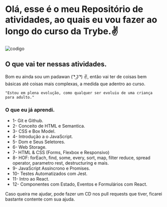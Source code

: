 
# Olá, esse é o meu Repositório de atividades, ao quais eu vou fazer ao longo do curso da Trybe.✌

![codigo](https://d11wkw82a69pyn.cloudfront.net/siteassets/images/r20/r20_21_05_2019_1440x450_low.jpg)

## O que vai ter nessas atividades.

Bom eu ainda sou um padawan ( ͡❛ ͜ʖ ͡❛) ✌, então vai ter de coisas bem básicas até coisas mais complexas, a medida que adentro ao curso.

`"Estou em plena evolução, como qualquer ser evoluiu de uma criança para adulto."`

### O que eu já aprendi.

- 1- Git e Github.
- 2- Conceito de HTML e Semantica.
- 3- CSS e Box Model.
- 4- Introdução a o JavaScript.
- 5- Dom e Seus Seletores.
- 6- Web Storage.
- 7- HTML & CSS (Forms, Flexbox e Responsivo)
- 8- HOF:  forEach, find, some, every, sort, map, filter reduce, spread operator, parametro rest, destructuring e mais.
- 9- JavaScript Assíncrono e Promises.
- 10- Testes Automatizados com Jest.
- 11- Intro ao React.
- 12- Componentes com Estado, Eventos e Formulários com React.


Caso queira me ajudar, pode fazer um CD nos pull requests que tiver, ficarei bastante contente com sua ajuda.
